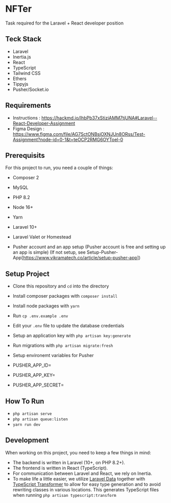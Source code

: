# NFTer

 Task required for the Laravel + React developer position

## Teck Stack
-   Laravel
-   Inertia.js
-   React
-   TypeScript
-   Tailwind CSS
-   Ethers
-   Tippyjs
-   Pusher/Socket.io

## Requirements
-   Instructions : https://hackmd.io/lhbPb37xStiziAMM7tjUNA#Laravel--React-Developer-Assignment
-   Figma Design : https://www.figma.com/file/AG7SctONBsjOXNJUn8ORss/Test-Assignment?node-id=0-1&t=teOCP2RMG6OYToel-0

## Prerequisits

For this project to run, you need a couple of things:

-   Composer 2
-   MySQL
-   PHP 8.2
-   Node 16+
-   Yarn
-   Laravel 10+
-   Laravel Valet or Homestead

-    Pusher account and an app setup (Pusher account is free and setting up an app is simple) (If not setup, see Setup-Pusher-App[https://www.vikramatech.co/article/setup-pusher-app])

## Setup Project

-   Clone this repository and `cd` into the directory
-   Install composer packages with `composer install`
-   Install node packages with `yarn`
-   Run `cp .env.example .env`
-   Edit your `.env` file to update the database credentials
-   Setup an application key with `php artisan key:generate`
-   Run migrations with `php artisan migrate:fresh`

-   Setup environemt variables for Pusher
   -  PUSHER_APP_ID=
   -  PUSHER_APP_KEY=
   -  PUSHER_APP_SECRET=
   
## How To Run
-   <code>php artisan serve</code>
-   <code>php artisan queue:listen</code>
-   <code>yarn run dev</code>

## Development

When working on this project, you need to keep a few things in mind:

-   The backend is written in Laravel (10+, on PHP 8.2+).
-   The frontend is written in React (TypeScript).
-   For communication between Laravel and React, we rely on Inertia.
-   To make life a little easier, we utilize [Laravel Data](https://github.com/spatie/laravel-data) together with [TypeScript Transformer](https://github.com/spatie/typescript-transformer) to allow for easy type generation and to avoid rewriting classes in various locations. This generates TypeScript files when running `php artisan typescript:transform`
